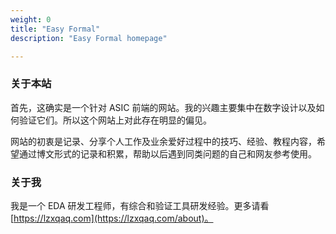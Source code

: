 ```yaml
---
weight: 0
title: "Easy Formal"
description: "Easy Formal homepage"

---
```


### 关于本站

首先，这确实是一个针对 ASIC 前端的网站。我的兴趣主要集中在数字设计以及如何验证它们。所以这个网站上对此存在明显的偏见。

网站的初衷是记录、分享个人工作及业余爱好过程中的技巧、经验、教程内容，希望通过博文形式的记录和积累，帮助以后遇到同类问题的自己和网友参考使用。


### 关于我

我是一个 EDA 研发工程师，有综合和验证工具研发经验。更多请看[https://lzxqaq.com](https://lzxqaq.com/about)。
